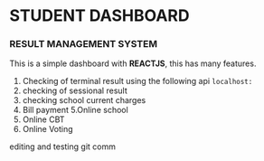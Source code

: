 # STUDENT DASHBOARD

### RESULT MANAGEMENT SYSTEM

This is a simple dashboard with **REACTJS**, this has many features.

1. Checking of terminal result using the following api
   `localhost:`
2. checking of sessional result
3. checking school current charges
4. Bill payment
   5.Online school
5. Online CBT
6. Online Voting

editing and testing git comm
